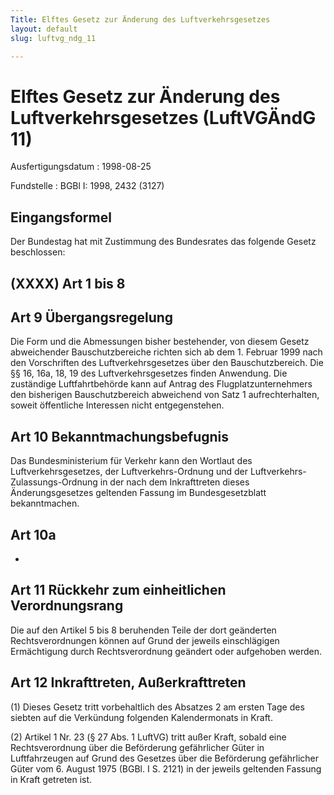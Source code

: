 ```yaml
---
Title: Elftes Gesetz zur Änderung des Luftverkehrsgesetzes
layout: default
slug: luftvg_ndg_11

---
```


# Elftes Gesetz zur Änderung des Luftverkehrsgesetzes (LuftVGÄndG 11)

Ausfertigungsdatum
:   1998-08-25

Fundstelle
:   BGBl I: 1998, 2432 (3127)



## Eingangsformel

Der Bundestag hat mit Zustimmung des Bundesrates das folgende Gesetz
beschlossen:


## (XXXX) Art 1 bis 8



## Art 9 Übergangsregelung

Die Form und die Abmessungen bisher bestehender, von diesem Gesetz
abweichender Bauschutzbereiche richten sich ab dem 1. Februar 1999
nach den Vorschriften des Luftverkehrsgesetzes über den
Bauschutzbereich. Die §§ 16, 16a, 18, 19 des Luftverkehrsgesetzes
finden Anwendung. Die zuständige Luftfahrtbehörde kann auf Antrag des
Flugplatzunternehmers den bisherigen Bauschutzbereich abweichend von
Satz 1 aufrechterhalten, soweit öffentliche Interessen nicht
entgegenstehen.


## Art 10 Bekanntmachungsbefugnis

Das Bundesministerium für Verkehr kann den Wortlaut des
Luftverkehrsgesetzes, der Luftverkehrs-Ordnung und der Luftverkehrs-
Zulassungs-Ordnung in der nach dem Inkrafttreten dieses
Änderungsgesetzes geltenden Fassung im Bundesgesetzblatt
bekanntmachen.


## Art 10a

-


## Art 11 Rückkehr zum einheitlichen Verordnungsrang

Die auf den Artikel 5 bis 8 beruhenden Teile der dort geänderten
Rechtsverordnungen können auf Grund der jeweils einschlägigen
Ermächtigung durch Rechtsverordnung geändert oder aufgehoben werden.


## Art 12 Inkrafttreten, Außerkrafttreten

(1) Dieses Gesetz tritt vorbehaltlich des Absatzes 2 am ersten Tage
des siebten auf die Verkündung folgenden Kalendermonats in Kraft.

(2) Artikel 1 Nr. 23 (§ 27 Abs. 1 LuftVG) tritt außer Kraft, sobald
eine Rechtsverordnung über die Beförderung gefährlicher Güter in
Luftfahrzeugen auf Grund des Gesetzes über die Beförderung
gefährlicher Güter vom 6. August 1975 (BGBl. I S. 2121) in der jeweils
geltenden Fassung in Kraft getreten ist.

